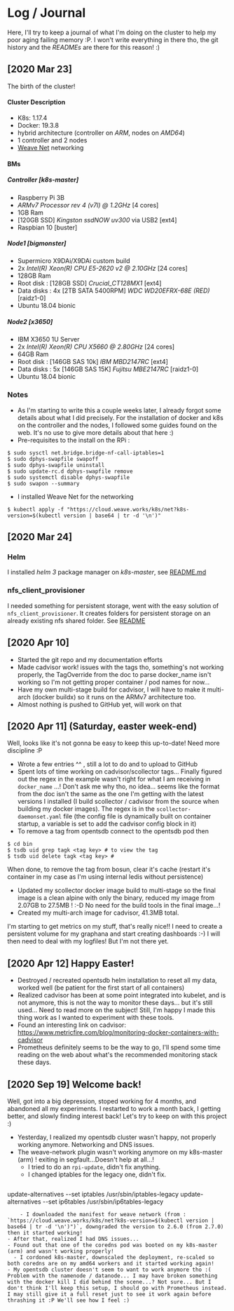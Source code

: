# Log / Journal

Here, I'll try to keep a journal of what I'm doing on the cluster to help my poor aging failing memory :P. I won't write everything in there tho, the git history and the *READMEs* are there for this reason! :)

## [2020 Mar 23]
The birth of the cluster!

#### Cluster Description
- K8s: 1.17.4
- Docker: 19.3.8
- hybrid architecture (controller on *ARM*, nodes on *AMD64*)
- 1 controller and 2 nodes
- [Weave Net](https://www.weave.works/products/weave-net/) networking


#### BMs
##### Controller [k8s-master]
- Raspberry Pi 3B
- *ARMv7 Processor rev 4 (v7l) @ 1.2GHz* [4 cores]
- 1GB Ram
- [120GB SSD] *Kingston ssdNOW uv300* via USB2 [ext4]
- Raspbian 10 [buster]

##### Node1 [bigmonster]
- Supermicro X9DAi/X9DAi custom build
- 2x *Intel(R) Xeon(R) CPU E5-2620 v2 @ 2.10GHz* [24 cores]
- 128GB Ram
- Root disk : [128GB SSD] *Crucial_CT128MX1* [ext4]
- Data disks : 4x [2TB SATA 5400RPM] *WDC WD20EFRX-68E (RED)* [raidz1-0]
- Ubuntu 18.04 bionic

##### Node2 [x3650]
- IBM X3650 1U Server
- 2x *Intel(R) Xeon(R) CPU X5660 @ 2.80GHz* [24 cores]
- 64GB Ram
- Root disk : [146GB SAS 10k] *IBM MBD2147RC* [ext4]
- Data disks : 5x [146GB SAS 15K] *Fujitsu MBE2147RC* [raidz1-0]
- Ubuntu 18.04 bionic

### Notes
- As I'm starting to write this a couple weeks later, I already forgot some details about what I did precisely. For the installation of docker and k8s on the controller and the nodes, I followed some guides found on the web. It's no use to give more details about that here :)
- Pre-requisites to the install on the RPi :
```
$ sudo sysctl net.bridge.bridge-nf-call-iptables=1
$ sudo dphys-swapfile swapoff
$ sudo dphys-swapfile uninstall
$ sudo update-rc.d dphys-swapfile remove
$ sudo systemctl disable dphys-swapfile
$ sudo swapon --summary
```

- I installed Weave Net for the networking
```
$ kubectl apply -f "https://cloud.weave.works/k8s/net?k8s-version=$(kubectl version | base64 | tr -d '\n')"
```
## [2020 Mar 24]

### Helm
I installed _helm 3_ package manager on _k8s-master_, see [README.md](./helm/README.md)

### nfs_client_provisioner
I needed something for persistent storage, went with the easy solution of `nfs_client_provisioner`. It creates folders for persistent storage on an already existing nfs shared folder. See [README](./helm/nfs_client_provisioner.md)



## [2020 Apr 10]

- Started the git repo and my documentation efforts
- Made cadvisor work! issues with the tags tho, something's not working properly, the TagOverride from the doc to parse docker_name isn't working so I'm not getting proper container / pod names for now...
- Have my own multi-stage build for cadvisor, I will have to make it multi-arch (docker buildx) so it runs on the ARMv7 architecture too.
- Almost nothing is pushed to GitHub yet, will work on that

## [2020 Apr 11] (Saturday, easter week-end)

Well, looks like it's not gonna be easy to keep this up-to-date! Need more discipline :P

- Wrote a few entries ^^ , still a lot to do and to upload to GitHub
- Spent lots of time working on cadvisor/scollector tags... Finally figured out the regex in the example wasn't right for what I am receiving in `docker_name` ...! Don't ask me why tho, no idea... seems like the format from the doc isn't the same as the one I'm getting with the latest versions I installed (I build scollector / cadvisor from the source when building my docker images). The regex is in the `scollector-daemonset.yaml` file (the config file is dynamically built on container startup, a variable is set to add the cadvisor config block in it)
- To remove a tag from opentsdb connect to the opentsdb pod then
```
$ cd bin
$ tsdb uid grep tagk <tag key> # to view the tag
$ tsdb uid delete tagk <tag key> #
```
When done, to remove the tag from bosun, clear it's cache (restart it's container in my case as I'm using internal ledis without persistence)
- Updated my scollector docker image build to multi-stage so the final image is a clean alpine with only the binary, reduced my image from 2.07GB to 27.5MB ! :-D No need for the build tools in the final image...!
- Created my multi-arch image for cadvisor, 41.3MB total.

I'm starting to get metrics on my stuff, that's really nice!! I need to create a persistent volume for my graphana and start creating dashboards :-) I will then need to deal with my logfiles! But I'm not there yet.

## [2020 Apr 12] Happy Easter!

- Destroyed / recreated opentsdb helm installation to reset all my data, worked well (be patient for the first start of all containers)
- Realized cadvisor has been at some point integrated into kubelet, and is not anymore, this is not the way to monitor these days... but it's still used... Need to read more on the subject! Still, I'm happy I made this thing work as I wanted to experiment with these tools.
- Found an interesting link on cadvisor: https://www.metricfire.com/blog/monitoring-docker-containers-with-cadvisor
- Prometheus definitely seems to be the way to go, I'll spend some time reading on the web about what's the recommended monitoring stack these days.

## [2020 Sep 19] Welcome back!

Well, got into a big depression, stoped working for 4 months, and abandoned all my experiments. I restarted to work a month back, I getting better, and slowly finding interest back! Let's try to keep on with this project :)

- Yesterday, I realized my opentsdb cluster wasn't happy, not properly working anymore. Networking and DNS issues.
- The weave-network plugin wasn't working anymore on my k8s-master (arm) ! exiting in segfault...Doesn't help at all...!
    - I tried to do an `rpi-update`, didn't fix anything.
    - I changed iptables for the legacy one, didn't fix.
      ```
update-alternatives --set iptables /usr/sbin/iptables-legacy
update-alternatives --set ip6tables /usr/sbin/ip6tables-legacy
```
    - I downloaded the manifest for weave network (from : `https://cloud.weave.works/k8s/net?k8s-version=$(kubectl version | base64 | tr -d '\n')")`, downgraded the version to 2.6.0 (from 2.7.0) then it started working!
- After that, realized I had DNS issues...
- Found out that one of the coredns pod was booted on my k8s-master (arm) and wasn't working properly!
  - I cordoned k8s-master, downscaled the deployment, re-scaled so both coredns are on my amd64 workers and it started working again!
- My opentsdb cluster doesn't seem to want to work anymore tho :( Problem with the namenode / datanode... I may have broken something with the docker kill I did behind the scene...? Not sure... But I don't think I'll keep this setup, I should go with Prometheus instead. I may still give it a full reset just to see it work again before thrashing it :P We'll see how I feel :) 
